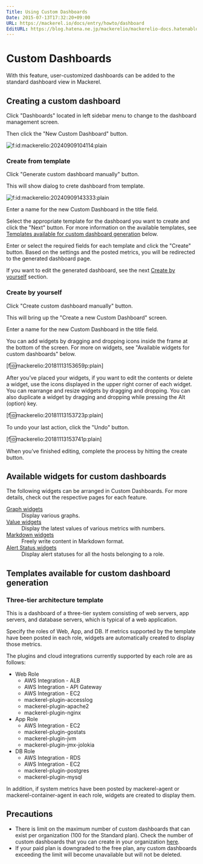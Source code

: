 ```yaml
---
Title: Using Custom Dashboards
Date: 2015-07-13T17:32:20+09:00
URL: https://mackerel.io/docs/entry/howto/dashboard
EditURL: https://blog.hatena.ne.jp/mackerelio/mackerelio-docs.hatenablog.mackerel.io/atom/entry/8454420450101369423
---
```


# Custom Dashboards
With this feature, user-customized dashboards can be added to the standard dashboard view in Mackerel.

## Creating a custom dashboard
Click "Dashboards" located in left sidebar menu to change to the dashboard management screen.

Then click the "New Custom Dashboard" button.

<p><span itemscope itemtype="http://schema.org/Photograph"><img src="https://cdn-ak.f.st-hatena.com/images/fotolife/m/mackerelio/20240909/20240909104114.png" alt="f:id:mackerelio:20240909104114:plain" title="f:id:mackerelio:20240909104114:plain" class="hatena-fotolife" itemprop="image"></span></p>


### Create from template

Click "Generate custom dashboard manually" button.

This will show dialog to crete dashboard from template.

<p><span itemscope itemtype="http://schema.org/Photograph"><img src="https://cdn-ak.f.st-hatena.com/images/fotolife/m/mackerelio/20240909/20240909143333.png" alt="f:id:mackerelio:20240909143333:plain" title="f:id:mackerelio:20240909143333:plain" class="hatena-fotolife" itemprop="image"></span></p>

Enter a name for the new Custom Dashboard in the title field.

Select the appropriate template for the dashboard you want to create and click the "Next" button.
For more information on the available templates, see [Templates available for custom dashboard generation](#templates) below.

Enter or select the required fields for each template and click the "Create" button.
Based on the settings and the posted metrics, you will be redirected to the generated dashboard page.

If you want to edit the generated dashboard, see the next [Create by yourself](#manual) section.

<h3 id="manual">Create by yourself</h3>

Click "Create custom dashboard manually" button.

This will bring up the "Create a new Custom Dashboard" screen.

Enter a name for the new Custom Dashboard in the title field.

You can add widgets by dragging and dropping icons inside the frame at the bottom of the screen. For more on widgets, see "Available widgets for custom dashboards" below.

[f:id:mackerelio:20181113153659p:plain]

After you’ve placed your widgets, if you want to edit the contents or delete a widget, use the icons displayed in the upper right corner of each widget. You can rearrange and resize widgets by dragging and dropping. You can also duplicate a widget by dragging and dropping while pressing the Alt (option) key.

[f:id:mackerelio:20181113153723p:plain]

To undo your last action, click the "Undo" button.

[f:id:mackerelio:20181113153741p:plain]

When you’ve finished editing, complete the process by hitting the create button.

## Available widgets for custom dashboards
The following widgets can be arranged in Custom Dashboards. For more details, check out the respective pages for each feature.

<dl>
    <dt><a href="https://mackerel.io/docs/entry/howto/dashboard/graph">Graph widgets</a></dt>
    <dd>Display various graphs.</dd>
    <dt><a href="https://mackerel.io/docs/entry/howto/dashboard/value">Value widgets</a></dt>
    <dd>Display the latest values of various metrics with numbers.</dd>
    <dt><a href="https://mackerel.io/docs/entry/howto/dashboard/markdown">Markdown widgets</a></dt>
    <dd>Freely write content in Markdown format.</dd>
    <dt><a href="https://mackerel.io/docs/entry/howto/dashboard/alert-status">Alert Status widgets</a></dt>
    <dd>Display alert statuses for all the hosts belonging to a role.</dd>
</dl>

<h2 id="templates">Templates available for custom dashboard generation</h2>

### Three-tier architecture template

This is a dashboard of a three-tier system consisting of web servers, app servers, and database servers, which is typical of a web application.

Specify the roles of Web, App, and DB.
If metrics supported by the template have been posted in each role, widgets are automatically created to display those metrics.

The plugins and cloud integrations currently supported by each role are as follows:

- Web Role
  - AWS Integration - ALB
  - AWS Integration - API Gateway
  - AWS Integration - EC2
  - mackerel-plugin-accesslog
  - mackerel-plugin-apache2
  - mackerel-plugin-nginx
- App Role
  - AWS Integration - EC2
  - mackerel-plugin-gostats
  - mackerel-plugin-jvm
  - mackerel-plugin-jmx-jolokia
- DB Role
  - AWS Integration - RDS
  - AWS Integration - EC2
  - mackerel-plugin-postgres
  - mackerel-plugin-mysql

In addition, if system metrics have been posted by mackerel-agent or mackerel-container-agent in each role, widgets are created to display them.

## Precautions
- There is limit on the maximum number of custom dashboards that can exist per organization (100 for the Standard plan). Check the number of custom dashboards that you can create in your organization [here](https://mackerel.io/my?tab=plan).
- If your paid plan is downgraded to the free plan, any custom dashboards exceeding the limit will become unavailable but will not be deleted.
